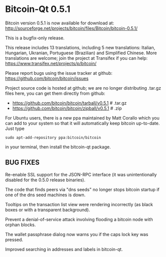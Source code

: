 Bitcoin-Qt 0.5.1
================

Bitcoin version 0.5.1 is now available for download at:
<http://sourceforge.net/projects/bitcoin/files/Bitcoin/bitcoin-0.5.1/>

This is a bugfix-only release.

This release includes 13 translations, including 5 new translations:
Italian, Hungarian, Ukranian, Portuguese (Brazilian) and Simplified Chinese.
More translations are welcome; join the project at Transifex if you can help:
<https://www.transifex.net/projects/p/bitcoin/>

Please report bugs using the issue tracker at github:
<https://github.com/bitcoin/bitcoin/issues>

Project source code is hosted at github; we are no longer
distributing .tar.gz files here, you can get them
directly from github:

* <https://github.com/bitcoin/bitcoin/tarball/v0.5.1>  # .tar.gz
* <https://github.com/bitcoin/bitcoin/zipball/v0.5.1>  # .zip

For Ubuntu users, there is a new ppa maintained by Matt Corallo which
you can add to your system so that it will automatically keep
bitcoin up-to-date.  Just type

```
sudo apt-add-repository ppa:bitcoin/bitcoin
```

in your terminal, then install the bitcoin-qt package.


BUG FIXES
---------

Re-enable SSL support for the JSON-RPC interface (it was unintentionally
disabled for the 0.5.0 release binaries).

The code that finds peers via "dns seeds" no longer stops bitcoin startup
if one of the dns seed machines is down.

Tooltips on the transaction list view were rendering incorrectly (as black boxes
or with a transparent background).

Prevent a denial-of-service attack involving flooding a bitcoin node with
orphan blocks.

The wallet passphrase dialog now warns you if the caps lock key was pressed.

Improved searching in addresses and labels in bitcoin-qt.
